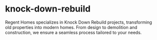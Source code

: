# knock-down-rebuild
Regent Homes specializes in Knock Down Rebuild projects, transforming old properties into modern homes. From design to demolition and construction, we ensure a seamless process tailored to your needs.
